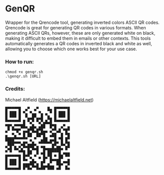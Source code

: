 # GenQR
Wrapper for the Qrencode tool, generating inverted colors ASCII QR codes.
Qrencode is great for generating QR codes in various formats. When generating ASCII QRs, however, these are only generated white on black, making it difficult to embed them in emails or other contexts.
This tools automatically generates a QR codes in inverted black and white as well, allowing you to choose which one works best for your use case.

### How to run:
```
chmod +x genqr.sh
.\genqr.sh [URL]
```

### Credits:  
Michael Altfield (https://michaelaltfield.net)


    █▀▀▀▀▀█  ▄▀  ▄▀    █▄ █▀▀▀▀▀█
    █ ███ █ ▀▄ ▀▄▄ ▀▄ ▄ ▀ █ ███ █
    █ ▀▀▀ █  ▀▄▄█▀▄▄█  █▄ █ ▀▀▀ █
    ▀▀▀▀▀▀▀ █ ▀▄▀ ▀▄▀▄█▄█ ▀▀▀▀▀▀▀
    ▀█▀▄▀▀▀██▄ ▄█▄ ▄██  █▀█  ▄▀ ▄
    ▄▀ ▀▀█▀ ▄▄█▀█▄█▀█▄▄ ▄▀▀▄█ ▀█▀
    ▄  ▀▄ ▀ █ ██  ██▀█  ▄██  █ ▀█
    ████▀▀▀▀▀▀ ▄ ▀  ▄██ ▄▄█ ▀█ █▀
     ███▀▀▀▄█▀▄▄█▄ ▀▀▀▀▀▀▄█▀ █▄▀█
    ▀▄█ █▄▀▄▀▀█▀█▄█ ▀█▄▄▄█▄██▄ █▀
    ▀ ▀   ▀▀█ ██  █ ▄█ ██▀▀▀█ ▄▄▄
    █▀▀▀▀▀█ █▀▀▄ ▀ ▄ █▄▀█ ▀ ██ ▀▀
    █ ███ █ ▀▀ ▄█▄  ▄█  █▀▀██ ▄▄█
    █ ▀▀▀ █ ███▀█▄█ █▄▄█▄▄ ▀█▀ ▄▀
    ▀▀▀▀▀▀▀ ▀ ▀▀  ▀▀▀▀ ▀▀▀ ▀▀  ▀▀
